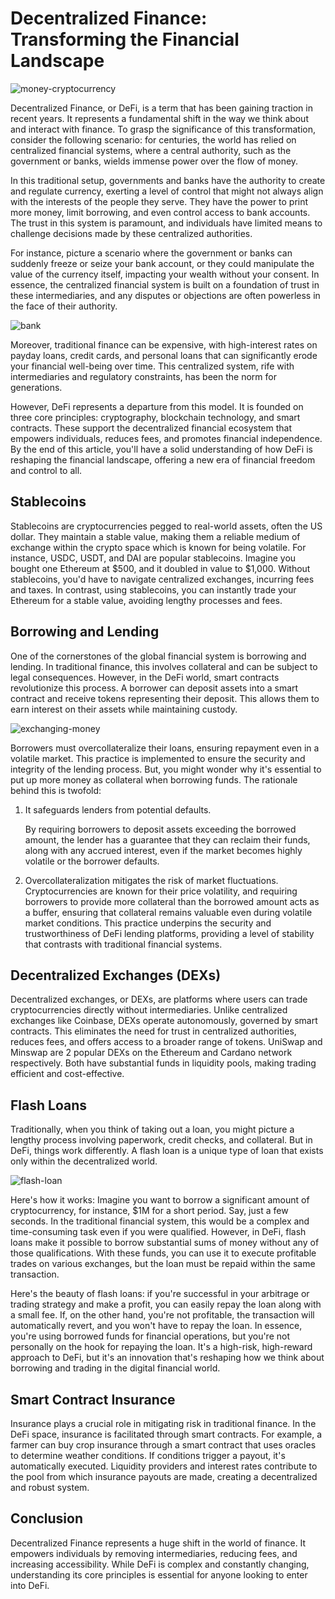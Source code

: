 # Decentralized Finance: Transforming the Financial Landscape

![money-cryptocurrency](https://github.com/jaysnel/technical-writing/assets/23262423/25d5beb7-8233-4e87-a846-e028327ac197)

Decentralized Finance, or DeFi, is a term that has been gaining traction in recent years. It represents a fundamental shift in the way we think about and interact with finance. To grasp the significance of this transformation, consider the following scenario: for centuries, the world has relied on centralized financial systems, where a central authority, such as the government or banks, wields immense power over the flow of money.

In this traditional setup, governments and banks have the authority to create and regulate currency, exerting a level of control that might not always align with the interests of the people they serve. They have the power to print more money, limit borrowing, and even control access to bank accounts. The trust in this system is paramount, and individuals have limited means to challenge decisions made by these centralized authorities.

For instance, picture a scenario where the government or banks can suddenly freeze or seize your bank account, or they could manipulate the value of the currency itself, impacting your wealth without your consent. In essence, the centralized financial system is built on a foundation of trust in these intermediaries, and any disputes or objections are often powerless in the face of their authority.

![bank](https://github.com/jaysnel/technical-writing/assets/23262423/c1e0a7ce-f005-4435-988d-b747cb495cb3)

Moreover, traditional finance can be expensive, with high-interest rates on payday loans, credit cards, and personal loans that can significantly erode your financial well-being over time. This centralized system, rife with intermediaries and regulatory constraints, has been the norm for generations.

However, DeFi represents a departure from this model. It is founded on three core principles: cryptography, blockchain technology, and smart contracts. These support the decentralized financial ecosystem that empowers individuals, reduces fees, and promotes financial independence. By the end of this article, you'll have a solid understanding of how DeFi is reshaping the financial landscape, offering a new era of financial freedom and control to all.

## Stablecoins

Stablecoins are cryptocurrencies pegged to real-world assets, often the US dollar. They maintain a stable value, making them a reliable medium of exchange within the crypto space which is known for being volatile. For instance, USDC, USDT, and DAI are popular stablecoins. Imagine you bought one Ethereum at $500, and it doubled in value to $1,000. Without stablecoins, you'd have to navigate centralized exchanges, incurring fees and taxes. In contrast, using stablecoins, you can instantly trade your Ethereum for a stable value, avoiding lengthy processes and fees.

## Borrowing and Lending

One of the cornerstones of the global financial system is borrowing and lending. In traditional finance, this involves collateral and can be subject to legal consequences. However, in the DeFi world, smart contracts revolutionize this process. A borrower can deposit assets into a smart contract and receive tokens representing their deposit. This allows them to earn interest on their assets while maintaining custody.

![exchanging-money](https://github.com/jaysnel/technical-writing/assets/23262423/ebb9f270-6b10-4dbd-baf5-7196b4c7446b)

Borrowers must overcollateralize their loans, ensuring repayment even in a volatile market. This practice is implemented to ensure the security and integrity of the lending process. But, you might wonder why it's essential to put up more money as collateral when borrowing funds. The rationale behind this is twofold:

1. It safeguards lenders from potential defaults.
   
   By requiring borrowers to deposit assets exceeding the borrowed amount, the lender has a guarantee that they can reclaim their funds, along with any accrued interest, even if the market becomes highly volatile or the borrower defaults.

2. Overcollateralization mitigates the risk of market fluctuations. Cryptocurrencies are known for their price volatility, and requiring borrowers to provide more collateral than the borrowed amount acts as a buffer, ensuring that collateral remains valuable even during volatile market conditions. This practice underpins the security and trustworthiness of DeFi lending platforms, providing a level of stability that contrasts with traditional financial systems.

## Decentralized Exchanges (DEXs)

Decentralized exchanges, or DEXs, are platforms where users can trade cryptocurrencies directly without intermediaries. Unlike centralized exchanges like Coinbase, DEXs operate autonomously, governed by smart contracts. This eliminates the need for trust in centralized authorities, reduces fees, and offers access to a broader range of tokens. UniSwap and Minswap are 2 popular DEXs on the Ethereum and Cardano network respectively. Both have substantial funds in liquidity pools, making trading efficient and cost-effective.


## Flash Loans

Traditionally, when you think of taking out a loan, you might picture a lengthy process involving paperwork, credit checks, and collateral. But in DeFi, things work differently. A flash loan is a unique type of loan that exists only within the decentralized world.

![flash-loan](https://github.com/jaysnel/technical-writing/assets/23262423/cb1e8685-4e0d-4866-b0ca-b70f7070ba74)

Here's how it works: Imagine you want to borrow a significant amount of cryptocurrency, for instance, $1M for a short period. Say, just a few seconds. In the traditional financial system, this would be a complex and time-consuming task even if you were qualified. However, in DeFi, flash loans make it possible to borrow substantial sums of money without any of those qualifications. With these funds, you can use it to execute profitable trades on various exchanges, but the loan must be repaid within the same transaction.

Here's the beauty of flash loans: if you're successful in your arbitrage or trading strategy and make a profit, you can easily repay the loan along with a small fee. If, on the other hand, you're not profitable, the transaction will automatically revert, and you won't have to repay the loan. In essence, you're using borrowed funds for financial operations, but you're not personally on the hook for repaying the loan. It's a high-risk, high-reward approach to DeFi, but it's an innovation that's reshaping how we think about borrowing and trading in the digital financial world.

## Smart Contract Insurance

Insurance plays a crucial role in mitigating risk in traditional finance. In the DeFi space, insurance is facilitated through smart contracts. For example, a farmer can buy crop insurance through a smart contract that uses oracles to determine weather conditions. If conditions trigger a payout, it's automatically executed. Liquidity providers and interest rates contribute to the pool from which insurance payouts are made, creating a decentralized and robust system.

## Conclusion

Decentralized Finance represents a huge shift in the world of finance. It empowers individuals by removing intermediaries, reducing fees, and increasing accessibility. While DeFi is complex and constantly changing, understanding its core principles is essential for anyone looking to enter into DeFi.
